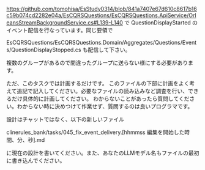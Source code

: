 
https://github.com/tomohisa/EsStudy0314/blob/841a7407e67d610c8617b16c59b074cd2282e04a/EsCQRSQuestions/EsCQRSQuestions.ApiService/OrleansStreamBackgroundService.cs#L139-L140
で QuestionDisplayStarted のイベント配信を行なっています。同じ要領で

EsCQRSQuestions/EsCQRSQuestions.Domain/Aggregates/Questions/Events/QuestionDisplayStopped.cs
も配信して下さい。

複数のグループがあるので間違ったグループに送らない様にする必要があります。

ただ、このタスクでは計画するだけです。
このファイルの下部に計画をよく考えて追記で記入してください。必要なファイルの読み込みなど調査を行い、できるだけ具体的に計画してください。
わからないことがあったら質問してください。わからない時に決めつけて作業せず、質問するのは良いプログラマです。

設計はチャットではなく、以下の新しいファイル

clinerules_bank/tasks/045_fix_event_delivery.[hhmmss 編集を開始した時間、分、秒].md

に現在の設計を書いてください。また、あなたのLLMモデル名もファイルの最初に書き込んでください。
